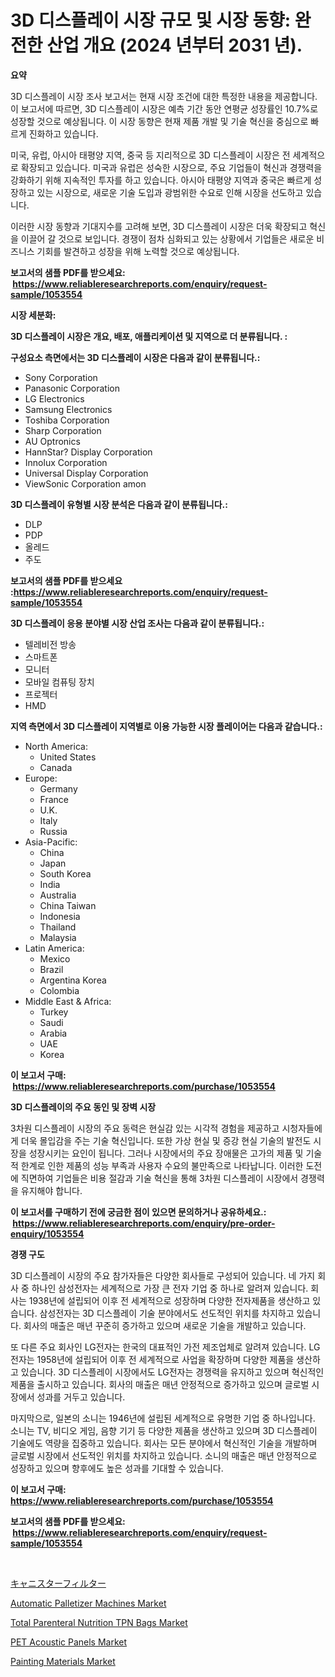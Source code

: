 <p><h1>3D 디스플레이 시장 규모 및 시장 동향: 완전한 산업 개요 (2024 년부터 2031 년).</h1></p><p><strong>요약</strong></p>
<p><p>3D 디스플레이 시장 조사 보고서는 현재 시장 조건에 대한 특정한 내용을 제공합니다. 이 보고서에 따르면, 3D 디스플레이 시장은 예측 기간 동안 연평균 성장률인 10.7%로 성장할 것으로 예상됩니다. 이 시장 동향은 현재 제품 개발 및 기술 혁신을 중심으로 빠르게 진화하고 있습니다.</p><p>미국, 유럽, 아시아 태평양 지역, 중국 등 지리적으로 3D 디스플레이 시장은 전 세계적으로 확장되고 있습니다. 미국과 유럽은 성숙한 시장으로, 주요 기업들이 혁신과 경쟁력을 강화하기 위해 지속적인 투자를 하고 있습니다. 아시아 태평양 지역과 중국은 빠르게 성장하고 있는 시장으로, 새로운 기술 도입과 광범위한 수요로 인해 시장을 선도하고 있습니다.</p><p>이러한 시장 동향과 기대지수를 고려해 보면, 3D 디스플레이 시장은 더욱 확장되고 혁신을 이끌어 갈 것으로 보입니다. 경쟁이 점차 심화되고 있는 상황에서 기업들은 새로운 비즈니스 기회를 발견하고 성장을 위해 노력할 것으로 예상됩니다.</p></p>
<p><strong>보고서의 샘플 PDF를 받으세요: &nbsp;<a href="https://www.reliableresearchreports.com/enquiry/request-sample/1053554">https://www.reliableresearchreports.com/enquiry/request-sample/1053554</a></strong></p>
<p><strong>시장 세분화:</strong></p>
<p><strong> 3D 디스플레이 시장은 개요, 배포, 애플리케이션 및 지역으로 더 분류됩니다. :</strong></p>
<p><strong>구성요소 측면에서는 3D 디스플레이 시장은 다음과 같이 분류됩니다.:</strong></p>
<p><ul><li>Sony Corporation</li><li>Panasonic Corporation</li><li>LG Electronics</li><li>Samsung Electronics</li><li>Toshiba Corporation</li><li>Sharp Corporation</li><li>AU Optronics</li><li>HannStar? Display Corporation</li><li>Innolux Corporation</li><li>Universal Display Corporation</li><li>ViewSonic Corporation amon</li></ul></p>
<p><strong> 3D 디스플레이 유형별 시장 분석은 다음과 같이 분류됩니다.:</strong></p>
<p><ul><li>DLP</li><li>PDP</li><li>올레드</li><li>주도</li></ul></p>
<p><strong>보고서의 샘플 PDF를 받으세요 :<a href="https://www.reliableresearchreports.com/enquiry/request-sample/1053554">https://www.reliableresearchreports.com/enquiry/request-sample/1053554</a></strong></p>
<p><strong> 3D 디스플레이 응용 분야별 시장 산업 조사는 다음과 같이 분류됩니다.:</strong></p>
<p><ul><li>텔레비전 방송</li><li>스마트폰</li><li>모니터</li><li>모바일 컴퓨팅 장치</li><li>프로젝터</li><li>HMD</li></ul></p>
<p><strong>지역 측면에서 3D 디스플레이 지역별로 이용 가능한 시장 플레이어는 다음과 같습니다.:</strong></p>
<p><ul>
    <li>
        North America:
        <ul>
            <li>United States</li>
            <li>Canada</li>
        </ul>
    </li>
    <li>
        Europe:
        <ul>
            <li>Germany</li>
            <li>France</li>
            <li>U.K.</li>
            <li>Italy</li>
            <li>Russia</li>
        </ul>
    </li>
    <li>
        Asia-Pacific:
        <ul>
            <li>China</li>
            <li>Japan</li>
            <li>South Korea</li>
            <li>India</li>
            <li>Australia</li>
            <li>China Taiwan</li>
            <li>Indonesia</li>
            <li>Thailand</li>
            <li>Malaysia</li>
        </ul>
    </li>
    <li>
        Latin America:
        <ul>
            <li>Mexico</li>
            <li>Brazil</li>
            <li>Argentina Korea</li>
            <li>Colombia</li>
        </ul>
    </li>
    <li>
        Middle East & Africa:
        <ul>
            <li>Turkey</li>
            <li>Saudi</li>
            <li>Arabia</li>
            <li>UAE</li>
            <li>Korea</li>
        </ul>
    </li>
    </ul></p>
<p><strong>이 보고서 구매: &nbsp;<a href="https://www.reliableresearchreports.com/purchase/1053554">https://www.reliableresearchreports.com/purchase/1053554</a></strong></p>
<p><strong>3D 디스플레이의 주요 동인 및 장벽 시장</strong></p>
<p><p>3차원 디스플레이 시장의 주요 동력은 현실감 있는 시각적 경험을 제공하고 시청자들에게 더욱 몰입감을 주는 기술 혁신입니다. 또한 가상 현실 및 증강 현실 기술의 발전도 시장을 성장시키는 요인이 됩니다. 그러나 시장에서의 주요 장애물은 고가의 제품 및 기술적 한계로 인한 제품의 성능 부족과 사용자 수요의 불만족으로 나타납니다. 이러한 도전에 직면하여 기업들은 비용 절감과 기술 혁신을 통해 3차원 디스플레이 시장에서 경쟁력을 유지해야 합니다.</p></p>
<p><strong>이 보고서를 구매하기 전에 궁금한 점이 있으면 문의하거나 공유하세요.: &nbsp;<a href="https://www.reliableresearchreports.com/enquiry/pre-order-enquiry/1053554">https://www.reliableresearchreports.com/enquiry/pre-order-enquiry/1053554</a></strong></p>
<p><strong>경쟁 구도</strong></p>
<p><p>3D 디스플레이 시장의 주요 참가자들은 다양한 회사들로 구성되어 있습니다. 네 가지 회사 중 하나인 삼성전자는 세계적으로 가장 큰 전자 기업 중 하나로 알려져 있습니다. 회사는 1938년에 설립되어 이후 전 세계적으로 성장하며 다양한 전자제품을 생산하고 있습니다. 삼성전자는 3D 디스플레이 기술 분야에서도 선도적인 위치를 차지하고 있습니다. 회사의 매출은 매년 꾸준히 증가하고 있으며 새로운 기술을 개발하고 있습니다.</p><p>또 다른 주요 회사인 LG전자는 한국의 대표적인 가전 제조업체로 알려져 있습니다. LG전자는 1958년에 설립되어 이후 전 세계적으로 사업을 확장하며 다양한 제품을 생산하고 있습니다. 3D 디스플레이 시장에서도 LG전자는 경쟁력을 유지하고 있으며 혁신적인 제품을 출시하고 있습니다. 회사의 매출은 매년 안정적으로 증가하고 있으며 글로벌 시장에서 성과를 거두고 있습니다.</p><p>마지막으로, 일본의 소니는 1946년에 설립된 세계적으로 유명한 기업 중 하나입니다. 소니는 TV, 비디오 게임, 음향 기기 등 다양한 제품을 생산하고 있으며 3D 디스플레이 기술에도 역량을 집중하고 있습니다. 회사는 모든 분야에서 혁신적인 기술을 개발하며 글로벌 시장에서 선도적인 위치를 차지하고 있습니다. 소니의 매출은 매년 안정적으로 성장하고 있으며 향후에도 높은 성과를 기대할 수 있습니다.</p></p>
<p><strong>이 보고서 구매: &nbsp; <a href="https://www.reliableresearchreports.com/purchase/1053554">https://www.reliableresearchreports.com/purchase/1053554</a></strong></p>
<p><strong>보고서의 샘플 PDF를 받으세요: &nbsp;<a href="https://www.reliableresearchreports.com/enquiry/request-sample/1053554">https://www.reliableresearchreports.com/enquiry/request-sample/1053554</a></strong><strong></strong></p>
<p>&nbsp;</p>
<p><p><a href="https://github.com/vhemk0794148/Market-Research-Report-List-1/blob/main/30138894820.md">キャニスターフィルター</a></p><p><a href="https://view.publitas.com/reportprime-1/automatic-palletizer-machines-market-offer-valuable-insights-into-market-size-market-share-market-trends-and-projections-spanning-from-2024-to-2031/">Automatic Palletizer Machines Market</a></p><p><a href="https://issuu.com/reportprime-2/docs/total-parenteral-nutrition-tpn-bags-market-size-20">Total Parenteral Nutrition TPN Bags Market</a></p><p><a href="https://github.com/sofayahoo2023/Market-Research-Report-List-3/blob/main/pet-acoustic-panels-market.md">PET Acoustic Panels Market</a></p><p><a href="https://github.com/joannesouthgate/Market-Research-Report-List-2/blob/main/painting-materials-market.md">Painting Materials Market</a></p></p>
